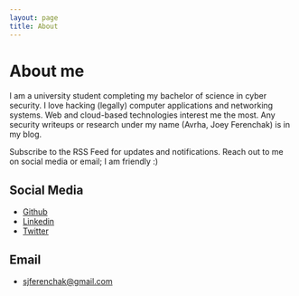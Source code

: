 ```yaml
---
layout: page
title: About
---
```


# About me
I am a university student completing my bachelor of science in cyber security. I love hacking (legally) computer applications and networking systems. Web and cloud-based technologies interest me the most. Any security writeups or research under my name (Avrha, Joey Ferenchak) is in my blog.

Subscribe to the RSS Feed for updates and notifications. Reach out to me on social media or email; I am friendly :) 

## Social Media
- [Github](https://github.com/avrha)
- [Linkedin](https://www.linkedin.com/in/joey-ferenchak)
- [Twitter](https://twitter.com/Joey_Ferenchak)

## Email
- sjferenchak@gmail.com